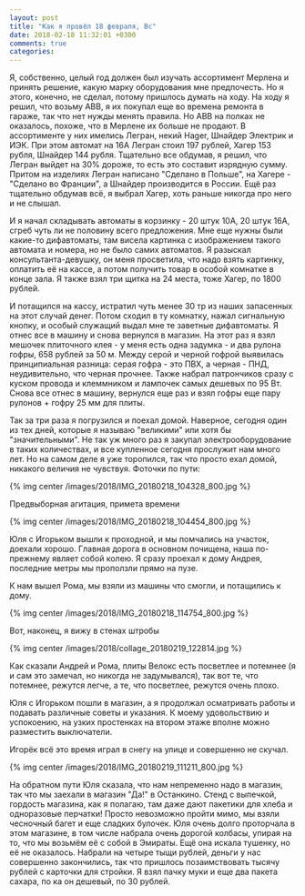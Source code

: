 ```yaml
---
layout: post
title: "Как я провёл 18 февраля, Вс"
date: 2018-02-18 11:32:01 +0300
comments: true
categories: 
---
```


Я, собственно, целый год должен был изучать ассортимент Мерлена и принять решение, какую марку оборудования мне предпочесть. Но я этого, конечно, не сделал, потому пришлось думать на ходу. На ходу я решил, что возьму ABB, я их покупал еще во времена ремонта в гараже, так что нет нужды менять правила. Но АВВ на полках не оказалось, похоже, что в Мерлене их больше не продают. В ассортименте у них имелись Легран, некий Hager, Шнайдер Электрик и ИЭК. При этом автомат на 16А Легран стоил 197 рублей, Хагер 153 рубля, Шнайдер 144 рубля. Тщательно все обдумав, я решил, что Легран выйдет на 30% дороже, то есть это составит изрядную сумму. Притом на изделиях Легран написано "Сделано в Польше", на Хагере - "Сделано во Франции", а Шнайдер производится в России. Ещё раз тщательно обдумав всё, я выбрал Хагер, хоть раньше никогда про него и не слышал.

И я начал складывать автоматы в корзинку - 20 штук 10А, 20 штук 16А, сгреб чуть ли не половину всего предложения. Мне еще нужны были какие-то дифавтоматы, там висела картинка с изображением такого автомата и номера, но не было самих автоматов. Я разыскал консультанта-девушку, он меня просветила, что надо взять картинку, оплатить её на кассе, а потом получить товар в особой комнатке в конце зала. Я также взял три щитка на 24 места, тоже Хагер, по 1800 рублей.

И потащился на кассу, истратил чуть менее 30 тр из наших запасенных на этот случай денег. Потом сходил в ту комнатку, нажал сигнальную кнопку, и особый служащий выдал мне те заветные дифавтоматы. Я отнес все в машину и снова вернулся в магазин. На этот раз я взял мешочек плиточного клея - у меня есть одна задумка - и два рулона гофры, 658 рублей за 50 м. Между серой и черной гофрой выявилась принципиальная разница: серая гофра - это ПВХ, а черная - ПНД, неудивительно, что черная прочнее. Также набрал патрончиков сразу с куском провода и клеммником и лампочек самых дешевых по 95 Вт. Снова все отнес в машину, вернулся еще раз и взял гофры еще пару рулонов + гофру 25 мм для плиты. 

Так за три раза я погрузился и поехал домой. Наверное, сегодня один из тех дней, которые я называю "великими" или хотя бы "значительными". Не так уж много раз я закупал электрооборудование в таких количествах, и все купленное сегодня прослужит нам много лет. Но на самом деле я уже торопился, так что просто ехал домой, никакого величия не чувствуя. Фоточки по пути:

{% img center /images/2018/IMG_20180218_104328_800.jpg %}

Предвыборная агитация, примета времени

{% img center /images/2018/IMG_20180218_104454_800.jpg %}

Юля с Игорьком вышли к проходной, и мы помчались на участок, доехали хорошо. Главная дорога в основном почищена, наша по-прежнему являет собой колею. Я сразу проехал к дому Андрея, последние метры мы проползли прямо на пузе.

К нам вышел Рома, мы взяли из машины что смогли, и потащились к дому.

{% img center /images/2018/IMG_20180218_114754_800.jpg %}

Вот, наконец, я вижу в стенах штробы 

{% img center /images/2018/collage_20180219_122814.jpg %}

Как сказали Андрей и Рома, плиты Велокс есть посветлее и потемнее (я и сам это замечал, но никогда не задумывался), так вот те, что потемнее, режутся легче, а те, что посветлее, режутся очень плохо.

Юля с Игорьком пошли в магазин, а я продолжал осматривать работы и подавать различные советы и указания. К моему удовольствию и успокоению, на узких простенках на втором этаже вполне можно разместить выключатели.


Игорёк всё это время играл в снегу на улице и совершенно не скучал.

{% img center /images/2018/IMG_20180219_111211_800.jpg %}



На обратном пути Юля сказала, что нам непременно надо в магазин, так что мы заехали в магазин "Да!" в Останкино. Стенд с выпечкой, гордость магазина, как я полагаю, там даже дают пакетики для хлеба и одноразовые перчатки! Просто невозможно пройти мимо, мы взяли чесночный багет и еще сладких булочек. Юля очень долго проторчала в этом магазине, в том числе набрала очень дорогой колбасы, упирая на то, что мы возьмём её с собой в Эмираты. Ещё она искала тушенку, но её не оказалось. Набрали на четыре тыщи рублей, деньги у нас совершенно закончились, так что пришлось позаимствовать тысячу рублей с карточки для стройки. Я взял пачку муки и еще два пакета сахара, по ка он дешевый, по 30 рублей.